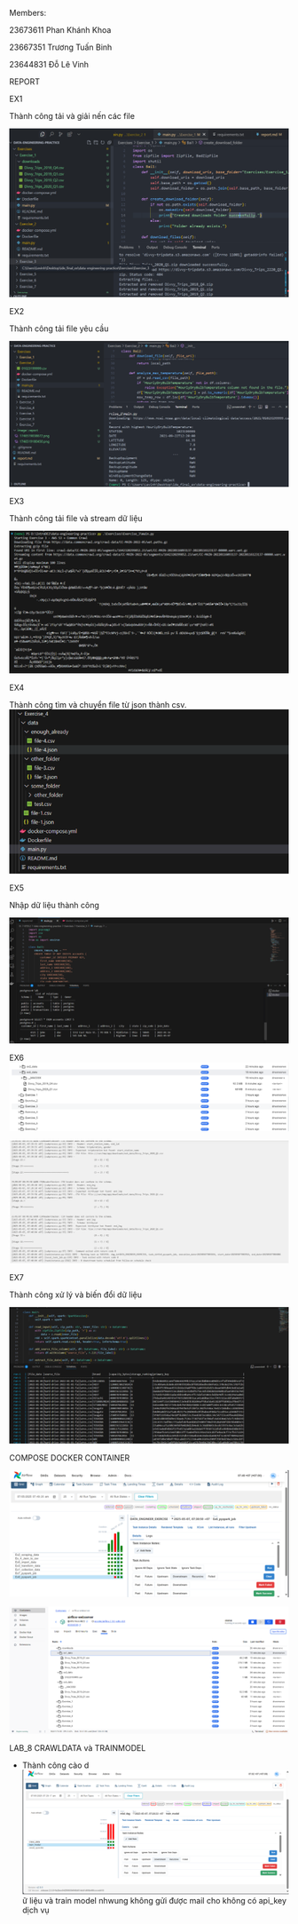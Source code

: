 Members:

23673611 Phan Khánh Khoa

23667351 Trương Tuấn Binh

23644831 Đỗ Lê Vinh

REPORT

EX1

Thành công tải và giải nến các file

![1746519180450](image/report/1746519180450.png)

EX2

Thành công tải file yêu cầu

![1746519545186](image/report/1746519545186.png)

EX3

Thành công tải file và stream dữ liệu

![1746555240672](image/report/1746555240672.png)

EX4

Thành công tìm và chuyển file từ json thành csv.![1746555284194](image/report/1746555284194.png)

EX5

Nhập dữ liệu thành công

![1746541806](image/report/1746541806.png)

EX6
![1746579013394](image/report/1746579013394.png)

![1746579069325](image/report/1746579069325.png)

EX7

Thành công xử lý và biến đổi dữ liệu

![1746542087](image/report/1746542087.png)

COMPOSE DOCKER CONTAINER

![1746578995194](image/report/1746578995194.png)

![1746579104231](image/report/1746579104231.png)

LAB_8 CRAWLDATA và TRAINMODEL

- Thành công cào d![1746579164832](image/report/1746579164832.png)ữ liệu và train model nhwung không gửi được mail cho không có api_key dịch vụ

